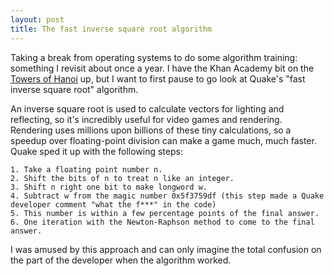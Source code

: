 ```yaml
---
layout: post
title: The fast inverse square root algorithm
---
```


Taking a break from operating systems to do some algorithm training: something I revisit about once a year. I have the Khan Academy bit on the [Towers of Hanoi](https://www.khanacademy.org/computing/computer-science/algorithms/towers-of-hanoi/a/towers-of-hanoi) up, but I want to first pause to go look at Quake's "fast inverse square root" algorithm.

An inverse square root is used to calculate vectors for lighting and reflecting, so it's incredibly useful for video games and rendering. Rendering uses millions upon billions of these tiny calculations, so a speedup over floating-point division can make a game much, much faster. Quake sped it up with the following steps:

	1. Take a floating point number n.
	2. Shift the bits of n to treat n like an integer.
	3. Shift n right one bit to make longword w.
	4. Subtract w from the magic number 0x5f3759df (this step made a Quake developer comment "what the f***" in the code)
	5. This number is within a few percentage points of the final answer. 
	6. One iteration with the Newton-Raphson method to come to the final answer.

I was amused by this approach and can only imagine the total confusion on the part of the developer when the algorithm worked. 